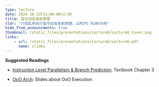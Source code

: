 ```yaml
---
type: lecture
date: 2024-10-23T13:00:00+2:50
title: 指令动态发射原理
tldr: "介绍乱序执行指令动态发射原理，以MIPS R10K为例"
hide_from_announcments: true
thumbnail: /static_files/presentations/Lecture6/Lecture6_Cover.png
links: 
    - url: /static_files/presentations/Lecture6/Lecture6.pdf
      name: slides
---
```


**Suggested Readings**

- [Instruction Level Parallelism & Branch Prediction](https://acs.pub.ro/~cpop/SMPA/Computer%20Architecture%20A%20Quantitative%20Approach%20(5th%20edition).pdf): Textbook Chapter 3 

- [OoO Arch](https://course.ece.cmu.edu/~ece740/f13/lib/exe/fetch.php?media=seth-740-fall13-module7-out-of-order-execution.pdf): Slides about OoO Execution